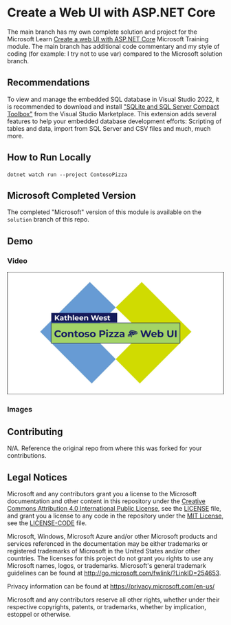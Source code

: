 # Create a Web UI with ASP.NET Core

The main branch has my own complete solution and project for the Microsoft Learn [Create a web UI with ASP.NET Core](https://learn.microsoft.com/training/modules/create-razor-pages-aspnet-core/) Microsoft Training module. The main branch has additional code commentary and my style of coding (for example: I try not to use var) compared to the Microsoft solution branch. 

## Recommendations

To view and manage the embedded SQL database in Visual Studio 2022, it is recommended to download and install ["SQLite and SQL Server Compact Toolbox"](https://marketplace.visualstudio.com/items?itemName=ErikEJ.SQLServerCompactSQLiteToolbox) from the Visual Studio Marketplace. This extension adds several features to help your embedded database development efforts: Scripting of tables and data, import from SQL Server and CSV files and much, much more.

## How to Run Locally

`dotnet watch run --project ContosoPizza`

## Microsoft Completed Version

The completed "Microsoft" version of this module is available on the `solution` branch of this repo.

## Demo 

### Video

[![Watch the demo video](/demo/video/Title.jpg)](https://www.youtube.com/watch?v=XkXRssQnZEA "Demo of Contoso Pizza Web UI Project for Microsoft Learn course")

### Images

## Contributing

N/A. Reference the original repo from where this was forked for your contributions.  

## Legal Notices

Microsoft and any contributors grant you a license to the Microsoft documentation and other content
in this repository under the [Creative Commons Attribution 4.0 International Public License](https://creativecommons.org/licenses/by/4.0/legalcode),
see the [LICENSE](LICENSE) file, and grant you a license to any code in the repository under the [MIT License](https://opensource.org/licenses/MIT), see the
[LICENSE-CODE](LICENSE-CODE) file.

Microsoft, Windows, Microsoft Azure and/or other Microsoft products and services referenced in the documentation
may be either trademarks or registered trademarks of Microsoft in the United States and/or other countries.
The licenses for this project do not grant you rights to use any Microsoft names, logos, or trademarks.
Microsoft's general trademark guidelines can be found at http://go.microsoft.com/fwlink/?LinkID=254653.

Privacy information can be found at https://privacy.microsoft.com/en-us/

Microsoft and any contributors reserve all other rights, whether under their respective copyrights, patents,
or trademarks, whether by implication, estoppel or otherwise.

